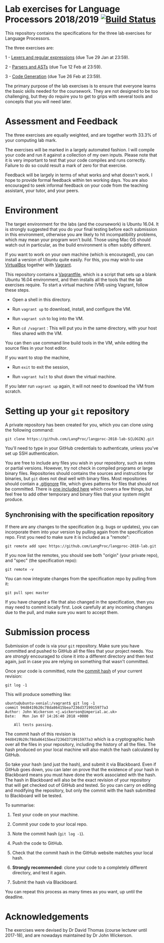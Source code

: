 Lab exercises for Language Processors 2018/2019 [![Build Status](https://travis-ci.com/BenShen98/langproc.svg?token=MhRupwiszpRvsr3Bhyd3&branch=master)](https://travis-ci.com/BenShen98/langproc)
===============================================

This repository contains the specifications for the three lab exercises for Language Processors.



The three exercises are:

1 - [Lexers and regular expressions](1-regexes) (due Tue 29 Jan at 23:59). 

2 - [Parsers and ASTs](2-parsers) (due Tue 12 Feb at 23:59).

3 - [Code Generation](3-codegen) (due Tue 26 Feb at 23:59).

The primary purpose of the lab exercises is to ensure that everyone learns the basic skills needed for the coursework. They are not designed to be too challenging, but they do require you to get to grips with several tools and concepts that you will need later.


Assessment and Feedback
=======================

The three exercises are equally weighted, and are together worth 33.3% of your computing lab mark.

The exercises will be marked in a largely automated fashion. I will compile your code and run it against a collection of my own inputs. Please note that it is very important to test that your code compiles and runs correctly. Failure to do so could result a mark of zero for that exercise.

Feedback will be largely in terms of what works and what doesn't work. I hope to provide formal feedback within ten working days. You are also encouraged to seek informal feedback on your code from the teaching assistant, your tutor, and your peers.


Environment
===========

The target environment for the labs (and the coursework) is Ubuntu 16.04. It is strongly suggested that you do your final testing before each submission in this environment, otherwise you are likely to hit incompatibility problems, which may mean your program won't build. Those using Mac OS should watch out in particular, as the build environment is often subtly different.

If you want to work on your own machine (which is encouraged), you can install a version of Ubuntu quite easily. For this, you may wish to use [VirtualBox](https://www.virtualbox.org/) together with [Vagrant](https://www.vagrantup.com/).

This repository contains a [Vagrantfile](Vagrantfile), which is a script that sets up a blank Ubuntu 16.04 environment, and then installs all the tools that the lab exercises require. To start a virtual machine (VM) using Vagrant, follow these steps.

- Open a shell in this directory.

- Run `vagrant up` to download, install, and configure the VM.

- Run `vagrant ssh` to log into the VM.

- Run `cd /vagrant` : This will put you in the same directory, with
  your host files shared with the VM.

You can then use command line build tools in the VM, while editing
the source files in your host editor.

If you want to stop the machine,

- Run `exit` to exit the session,

- Run `vagrant halt` to shut down the virtual machine.

If you later run `vagrant up` again, it will not need to download the VM from scratch.


Setting up your `git` repository
================================

A private repository has been created for you, which you can clone using the following command:
````
git clone https://github.com/LangProc/langproc-2018-lab-${LOGIN}.git
````
You'll need to type in your GitHub credentials to authenticate, unless
you've set up SSH authentication.

You are free to include any files you wish in your repository, such as notes or partial versions. However, try not check in compiled programs or large binary files. Repositories should contains the sources and instructions for binaries, but `git` does not deal well with binary files. Most repositories should contain a [.gitignore](https://git-scm.com/docs/gitignore) file, which gives patterns for files that should not be committed. There is [one included here](.gitignore) which covers a few things, but feel free to add other temporary and binary files that your system might produce.

Synchronising with the specification repository
-----------------------------------------------

If there are any changes to the specification (e.g. bugs or updates), you can incorporate them into your version by pulling again from the specification repo. First you need to make sure it is included as a "remote":
````
git remote add spec https://github.com/LangProc/langproc-2018-lab.git
````
If you now list the remotes, you should see both "origin" (your private repo), and "spec" (the specification repo):
````
git remote -v
````
You can now integrate changes from the specification repo by pulling from it:
````
git pull spec master
````

If you have changed a file that also changed in the specification, then you may need to commit locally first. Look carefully at any incoming changes due to the pull, and make sure you want to accept them.

Submission process
==================

Submission of code is via your `git` repository. Make sure you have committed and pushed to GitHub all the files that your project needs. You are _strongly_ encouraged to clone it into a different directory and then test again, just in case you are relying on something that wasn't committed.

Once your code is committed, note the [commit hash](https://blog.thoughtram.io/git/2014/11/18/the-anatomy-of-a-git-commit.html)
of your current revision:

````
git log -1
````
This will produce something like:
````
ubuntu@ubuntu-xenial:/vagrant$ git log -1
commit 94d8419b20c78da86415bea7236d3719915977a3
Author: John Wickerson <j.wickerson@imperial.ac.uk>
Date:   Mon Jan 07 14:26:40 2018 +0000

    All tests passing.
````

The commit hash of this revision is `94d8419b20c78da86415bea7236d3719915977a3`
which is a cryptographic hash over all the files in your
repository, including the history of all the files. The hash produced
on your local machine will also match the hash calculated
by GitHub.

So take your hash (and just the hash), and submit it via Blackboard.  Even if GitHub goes down, you can later on prove that the existence of your hash in Blackboard means you must have done the work associated with the hash.  The hash in Blackboard will also be the exact revision of your repository that will get checked out of GitHub and tested. So you can carry on editing and modifying the repository, but only the commit with the hash submitted to Blackboard will be tested.

To summarise:

1. Test your code on your machine.

2. Commit your code to your local repo.

3. Note the commit hash (`git log -1`).

4. Push the code to GitHub.

5. Check that the commit hash in the GitHub website matches your local hash.

6. **Strongly recommended**: clone your code to a completely different directory,
    and test it again.

7. Submit the hash via Blackboard.

You can repeat this process as many times as you want, up until the deadline.

Acknowledgements
================

The exercises were devised by Dr David Thomas (course lecturer until 2017-18), and are nowadays maintained by Dr John Wickerson.
